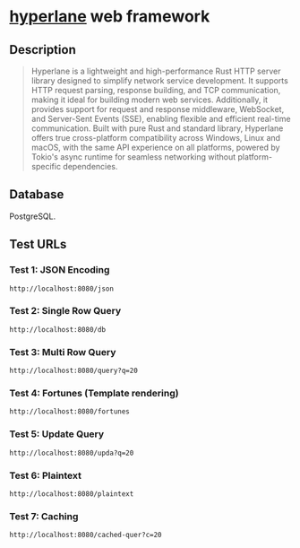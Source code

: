 # [hyperlane](https://github.com/eastspire/hyperlane) web framework

## Description

> Hyperlane is a lightweight and high-performance Rust HTTP server library designed to simplify network service development. It supports HTTP request parsing, response building, and TCP communication, making it ideal for building modern web services. Additionally, it provides support for request and response middleware, WebSocket, and Server-Sent Events (SSE), enabling flexible and efficient real-time communication. Built with pure Rust and standard library, Hyperlane offers true cross-platform compatibility across Windows, Linux and macOS, with the same API experience on all platforms, powered by Tokio's async runtime for seamless networking without platform-specific dependencies.

## Database

PostgreSQL.

## Test URLs

### Test 1: JSON Encoding

    http://localhost:8080/json

### Test 2: Single Row Query

    http://localhost:8080/db

### Test 3: Multi Row Query

    http://localhost:8080/query?q=20

### Test 4: Fortunes (Template rendering)

    http://localhost:8080/fortunes

### Test 5: Update Query

    http://localhost:8080/upda?q=20

### Test 6: Plaintext

    http://localhost:8080/plaintext

### Test 7: Caching

    http://localhost:8080/cached-quer?c=20
